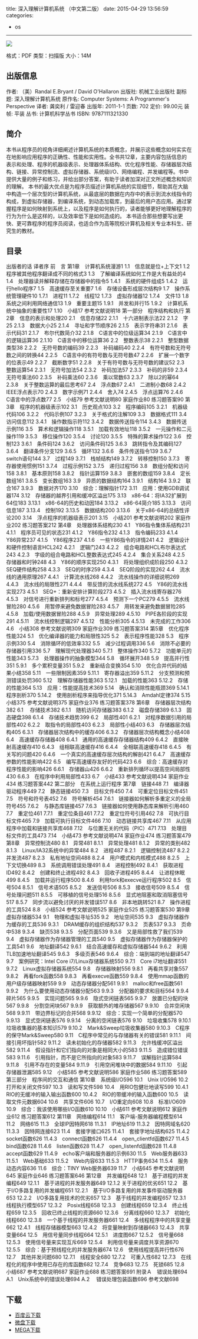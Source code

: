 title: 深入理解计算机系统 （中文第二版）
date: 2015-04-29 13:56:59
categories:
  - os
---

![](http://img3.douban.com/lpic/s4510534.jpg)

格式：PDF
类型：扫描版
大小：14M

<!--more-->

## 出版信息 ##

作者: （美）Randal E.Bryant / David O'Hallaron 
出版社: 机械工业出版社
副标题: 深入理解计算机系统
原作名: Computer Systems: A Programmer's Perspective
译者: 龚奕利 / 雷迎春 
出版年: 2011-1-1
页数: 702
定价: 99.00元
装帧: 平装
丛书: 计算机科学丛书
ISBN: 9787111321330

## 简介 ##

本书从程序员的视角详细阐述计算机系统的本质概念，并展示这些概念如何实实在在地影响应用程序的正确性、性能和实用性。全书共12章，主要内容包括信息的表示和处理、程序的机器级表示、处理器体系结构、优化程序性能、存储器层次结构、链接、异常控制流、虚拟存储器、系统级I/O、网络编程、并发编程等。书中提供大量的例子和练习，并给出部分答案，有助于读者加深对正文所述概念和知识的理解。
本书的最大优点是为程序员描述计算机系统的实现细节，帮助其在大脑中构造一个层次型的计算机系统，从最底层的数据在内存中的表示到流水线指令的构成，到虚拟存储器，到编译系统，到动态加载库，到最后的用户态应用。通过掌握程序是如何映射到系统上，以及程序是如何执行的，读者能够更好地理解程序的行为为什么是这样的，以及效率低下是如何造成的。
本书适合那些想要写出更快、更可靠程序的程序员阅读，也适合作为高等院校计算机及相关专业本科生、研究生的教材。

## 目录 ##

出版者的话
译者序
前　言
第1章　计算机系统漫游1
1.1　信息就是位+上下文1
1.2　程序被其他程序翻译成不同的格式3
1.3　了解编译系统如何工作是大有益处的4
1.4　处理器读并解释存储在存储器中的指令5
1.4.1　系统的硬件组成5
1.4.2　运行hello程序7
1.5　高速缓存至关重要7
1.6　存储设备形成层次结构9
1.7　操作系统管理硬件10
1.7.1　进程11
1.7.2　线程12
1.7.3　虚拟存储器12
1.7.4　文件13
1.8　系统之间利用网络通信13
1.9　重要主题15
1.9.1　并发和并行15
1.9.2　计算机系统中抽象的重要性17
1.10　小结17
参考文献说明18
第一部分　程序结构和执行
第2章　信息的表示和处理20
2.1　信息存储22
2.1.1　十六进制表示法22
2.1.2　字25
2.1.3　数据大小25
2.1.4　寻址和字节顺序26
2.1.5　表示字符串31
2.1.6　表示代码31
2.1.7　布尔代数简介32
2.1.8　C语言中的位级运算34
2.1.9　C语言中的逻辑运算36
2.1.10　C语言中的移位运算36
2.2　整数表示38
2.2.1　整型数据类型38
2.2.2　无符号数的编码39
2.2.3　补码编码40
2.2.4　有符号数和无符号数之间的转换44
2.2.5　C语言中的有符号数与无符号数47
2.2.6　扩展一个数字的位表示49
2.2.7　截断数字51
2.2.8　关于有符号数与无符号数的建议52
2.3　整数运算54
2.3.1　无符号加法54
2.3.2　补码加法57
2.3.3　补码的非59
2.3.4　无符号乘法60
2.3.5　补码乘法60
2.3.6　乘以常数63
2.3.7　除以2的幂64
2.3.8　关于整数运算的最后思考67
2.4　浮点数67
2.4.1　二进制小数68
2.4.2　IEEE浮点表示70
2.4.3　数字示例71
2.4.4　舍入74
2.4.5　浮点运算76
2.4.6　C语言中的浮点数77
2.5　小结79
参考文献说明80
家庭作业80
练习题答案90
第3章　程序的机器级表示102
3.1　历史观点103
3.2　程序编码105
3.2.1　机器级代码106
3.2.2　代码示例107
3.2.3　关于格式的注解109
3.3　数据格式111
3.4　访问信息112
3.4.1　操作数指示符112
3.4.2　数据传送指令114
3.4.3　数据传送示例116
3.5　算术和逻辑操作118
3.5.1　加载有效地址118
3.5.2　一元操作和二元操作119
3.5.3　移位操作120
3.5.4　讨论120
3.5.5　特殊的算术操作122
3.6　控制123
3.6.1　条件码124
3.6.2　访问条件码125
3.6.3　跳转指令及其编码127
3.6.4　翻译条件分支129
3.6.5　循环132
3.6.6　条件传送指令139
3.6.7　switch语句144
3.7　过程149
3.7.1　栈帧结构149
3.7.2　转移控制150
3.7.3　寄存器使用惯例151
3.7.4　过程示例152
3.7.5　递归过程156
3.8　数组分配和访问158
3.8.1　基本原则158
3.8.2　指针运算159
3.8.3　嵌套的数组159
3.8.4　定长数组161
3.8.5　变长数组163
3.9　异质的数据结构164
3.9.1　结构164
3.9.2　联合167
3.9.3　数据对齐170
3.10　综合：理解指针172
3.11　应用：使用GDB调试器174
3.12　存储器的越界引用和缓冲区溢出175
3.13　x86-64：将IA32扩展到64位183
3.13.1　x86-64的历史和动因184
3.13.2　x86-64简介185
3.13.3　访问信息187
3.13.4　控制192
3.13.5　数据结构200
3.13.6　关于x86-64的总结性评论200
3.14　浮点程序的机器级表示201
3.15　小结201
参考文献说明202
家庭作业202
练习题答案212
第4章　处理器体系结构230
4.1　Y86指令集体系结构231
4.1.1　程序员可见的状态231
4.1.2　Y86指令232
4.1.3　指令编码233
4.1.4　Y86异常237
4.1.5　Y86程序237
4.1.6　一些Y86指令的详情241
4.2　逻辑设计和硬件控制语言HCL242
4.2.1　逻辑门243
4.2.2　组合电路和HCL布尔表达式243
4.2.3　字级的组合电路和HCL整数表达式245
4.2.4　集合关系248
4.2.5　存储器和时钟248
4.3　Y86的顺序实现250
4.3.1　将处理组织成阶段250
4.3.2　SEQ硬件结构258
4.3.3　SEQ的时序259
4.3.4　SEQ阶段的实现262
4.4　流水线的通用原理267
4.4.1　计算流水线268
4.4.2　流水线操作的详细说明269
4.4.3　流水线的局限性271
4.4.4　带反馈的流水线系统272
4.5　Y86的流水线实现273
4.5.1　SEQ+：重新安排计算阶段273
4.5.2　插入流水线寄存器276
4.5.3　对信号进行重新排列和标号277
4.5.4　预测下一个PC279
4.5.5　流水线冒险280
4.5.6　用暂停来避免数据冒险283
4.5.7　用转发来避免数据冒险285
4.5.8　加载/使用数据冒险288
4.5.9　异常处理289
4.5.10　PIPE各阶段的实现291
4.5.11　流水线控制逻辑297
4.5.12　性能分析305
4.5.13　未完成的工作306
4.6　小结308
参考文献说明309
家庭作业309
练习题答案314
第5章　优化程序性能324
5.1　优化编译器的能力和局限性325
5.2　表示程序性能328
5.3　程序示例330
5.4　消除循环的低效率332
5.5　减少过程调用336
5.6　消除不必要的存储器引用336
5.7　理解现代处理器340
5.7.1　整体操作340
5.7.2　功能单元的性能343
5.7.3　处理器操作的抽象模型344
5.8　循环展开348
5.9　提高并行性351
5.9.1　多个累积变量351
5.9.2　重新结合变换354
5.10　优化合并代码的结果小结358
5.11　一些限制因素359
5.11.1　寄存器溢出359
5.11.2　分支预测和预测错误处罚360
5.12　理解存储器性能363
5.12.1　加载的性能363
5.12.2　存储的性能364
5.13　应用：性能提高技术369
5.14　确认和消除性能瓶颈369
5.14.1　程序剖析370
5.14.2　使用剖析程序来指导优化371
5.14.3　Amdahl定律374
5.15　小结375
参考文献说明375
家庭作业376
练习题答案378
第6章　存储器层次结构382
6.1 　存储技术382
6.1.1　随机访问存储器383
6.1.2　磁盘存储389
6.1.3　固态硬盘398
6.1.4　存储技术趋势399
6.2　局部性401
6.2.1　对程序数据引用的局部性402
6.2.2　取指令的局部性403
6.2.3　局部性小结403
6.3　存储器层次结构405
6.3.1　存储器层次结构中的缓存406
6.3.2　存储器层次结构概念小结408
6.4　高速缓存存储器408
6.4.1　通用的高速缓存存储器结构409
6.4.2　直接映射高速缓存410
6.4.3　组相联高速缓存416
6.4.4　全相联高速缓存418
6.4.5　有关写的问题420
6.4.6　一个真实的高速缓存层次结构的解剖421
6.4.7　高速缓存参数的性能影响422
6.5　编写高速缓存友好的代码423
6.6　综合：高速缓存对程序性能的影响426
6.6.1　存储器山426
6.6.2　重新排列循环以提高空间局部性430
6.6.3　在程序中利用局部性433
6.7　小结433
参考文献说明434
家庭作业434
练习题答案442
第二部分　在系统上运行程序
第7章　链接448
7.1　编译器驱动程序449
7.2　静态链接450
7.3　目标文件450
7.4　可重定位目标文件451
7.5　符号和符号表452
7.6　符号解析454
7.6.1　链接器如何解析多重定义的全局符号455
7.6.2　与静态库链接457
7.6.3　链接器如何使用静态库来解析引用460
7.7　重定位461
7.7.1　重定位条目461
7.7.2　重定位符号引用462
7.8　可执行目标文件465
7.9　加载可执行目标文件466
7.10　动态链接共享库467
7.11　从应用程序中加载和链接共享库468
7.12　与位置无关的代码（PIC）471
7.13　处理目标文件的工具473
7.14　小结473
参考文献说明474
家庭作业474
练习题答案479
第8章　异常控制流480
8.1　异常481
8.1.1　异常处理481
8.1.2　异常的类别482
8.1.3　Linux/IA32系统中的异常484
8.2　进程487
8.2.1　逻辑控制流487
8.2.2　并发流487
8.2.3　私有地址空间488
8.2.4　用户模式和内核模式488
8.2.5　上下文切换489
8.3　系统调用错误处理491
8.4　进程控制492
8.4.1　获取进程ID492
8.4.2　创建和终止进程492
8.4.3　回收子进程495
8.4.4　让进程休眠499
8.4.5　加载并运行程序500
8.4.6　利用fork和execve运行程序502
8.5　信号504
8.5.1　信号术语505
8.5.2　发送信号506
8.5.3　接收信号509
8.5.4　信号处理问题511
8.5.5　可移植的信号处理516
8.5.6　显式地阻塞和取消阻塞信号517
8.5.7　同步流以避免讨厌的并发错误517
8.6　非本地跳转521
8.7　操作进程的工具524
8.8　小结524
参考文献说明525
家庭作业525
练习题答案530
第9章　虚拟存储器534
9.1　物理和虚拟寻址535
9.2　地址空间535
9.3　虚拟存储器作为缓存的工具536
9.3.1　DRAM缓存的组织结构537
9.3.2　页表537
9.3.3　页命中538
9.3.4　缺页538
9.3.5　分配页面539
9.3.6　又是局部性救了我们539
9.4　虚拟存储器作为存储器管理的工具540
9.5　虚拟存储器作为存储器保护的工具541
9.6　地址翻译542
9.6.1　结合高速缓存和虚拟存储器544
9.6.2　利用TLB加速地址翻译545
9.6.3　多级页表546
9.6.4　综合：端到端的地址翻译547
9.7　案例研究：Intel Core i7/Linux存储器系统550
9.7.1　Core i7地址翻译551
9.7.2　Linux虚拟存储器系统554
9.8　存储器映射556
9.8.1　再看共享对象557
9.8.2　再看fork函数558
9.8.3　再看execve函数559
9.8.4　使用mmap函数的用户级存储器映射559
9.9　动态存储器分配561
9.9.1　malloc和free函数561
9.9.2　为什么要使用动态存储器分配563
9.9.3　分配器的要求和目标564
9.9.4　碎片565
9.9.5　实现问题565
9.9.6　隐式空闲链表565
9.9.7　放置已分配的块567
9.9.8　分割空闲块567
9.9.9　获取额外的堆存储器567
9.9.10　合并空闲块568
9.9.11　带边界标记的合并568
9.9.12　综合：实现一个简单的分配器570
9.9.13　显式空闲链表576
9.9.14　分离的空闲链表576
9.10　垃圾收集578
9.10.1　垃圾收集器的基本知识579
9.10.2　Mark&Sweep垃圾收集器580
9.10.3　C程序的保守Mark&Sweep580
9.11　C程序中常见的与存储器有关的错误581
9.11.1　间接引用坏指针582
9.11.2　读未初始化的存储器582
9.11.3　允许栈缓冲区溢出582
9.11.4　假设指针和它们指向的对象是相同大小的583
9.11.5　造成错位错误583
9.11.6　引用指针，而不是它所指向的对象583
9.11.7　误解指针运算584
9.11.8　引用不存在的变量584
9.11.9　引用空闲堆块中的数据584
9.11.10　引起存储器泄漏585
9.12　小结585
参考文献说明586
家庭作业586
练习题答案589
第三部分　程序间的交互和通信
第10章　系统级I/O596
10.1　Unix I/O596
10.2　打开和关闭文件597
10.3　读和写文件598
10.4　用RIO包健壮地读写599
10.4.1　RIO的无缓冲的输入输出函数600
10.4.2　RIO的带缓冲的输入函数600
10.5　读取文件元数据604
10.6　共享文件606
10.7　I/O重定向608
10.8　标准I/O609
10.9　综合：我该使用哪些I/O函数610
10.10　小结611
参考文献说明612
家庭作业612
练习题答案612
第11章　网络编程614
11.1　客户端-服务器编程模型614
11.2　网络615
11.3　全球IP因特网618
11.3.1　IP地址619
11.3.2　因特网域名620
11.3.3　因特网连接623
11.4　套接字接口625
11.4.1　套接字地址结构625
11.4.2　socket函数626
11.4.3　connect函数626
11.4.4　open_clientfd函数627
11.4.5　bind函数628
11.4.6　listen函数628
11.4.7　open_listenfd函数628
11.4.8　accept函数629
11.4.9　echo客户端和服务器的示例630
11.5　Web服务器633
11.5.1　Web基础633
11.5.2　Web内容633
11.5.3　HTTP事务634
11.5.4　服务动态内容636
11.6　综合：TINY Web服务器639
11.7　小结645
参考文献说明645
家庭作业646
练习题答案646
第12章　并发编程648
12.1　基于进程的并发编程649
12.1.1　基于进程的并发服务器649
12.1.2 关于进程的优劣651
12.2　基于I/O多路复用的并发编程651
12.2.1　基于I/O多路复用的并发事件驱动服务器653
12.2.2　I/O多路复用技术的优劣657
12.3　基于线程的并发编程657
12.3.1　线程执行模型657
12.3.2　Posix线程658
12.3.3　创建线程659
12.3.4　终止线程659
12.3.5　回收已终止线程的资源660
12.3.6　分离线程660
12.3.7　初始化线程660
12.3.8　一个基于线程的并发服务器661
12.4　多线程程序中的共享变量662
12.4.1　线程存储器模型663
12.4.2　将变量映射到存储器663
12.4.3　共享变量664
12.5　用信号量同步线程664
12.5.1　进度图667
12.5.2　信号量668
12.5.3　使用信号量来实现互斥669
12.5.4　利用信号量来调度共享资源670
12.5.5　综合：基于预线程化的并发服务器674
12.6　使用线程提高并行性676
12.7　其他并发问题680
12.7.1　线程安全680
12.7.2　可重入性682
12.7.3　在线程化的程序中使用已存在的库函数682
12.7.4　竞争683
12.7.5　死锁685
12.8　小结687
参考文献说明687
家庭作业688
练习题答案691
附录Ａ　错误处理694
A.1　Unix系统中的错误处理694
A.2 　错误处理包装函数696
参考文献698

## 下载 ##

* [百度云下载](http://pan.baidu.com/s/1mgl91A4)
* [微盘下载](http://vdisk.weibo.com/s/aADaW4YRFmvoo)
* [MEGA下载](https://mega.co.nz/#!bJFm0abJ!vsMQtB_8qf_Hxw0_VKeJieGQbQyZtSyEjZK4Lg7zKLw)